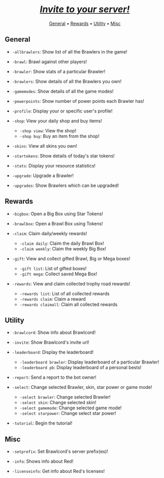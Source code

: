 <h1 align="center"><i><a href="https://discordapp.com/oauth2/authorize?client_id=644118957917208576&scope=bot&permissions=321600&scope=bot">Invite to your server! </a></i></h1>

<p align="center">
  <a href="#general">General</a>
  •
  <a href="#rewards">Rewards</a>
  •
  <a href="#utility">Utility</a>
  •
  <a href="#misc">Misc</a>
</p>

## General

- `-allbrawlers`: Show list of all the Brawlers in the game!

- `-brawl`: Brawl against other players!

- `-brawler`: Show stats of a particular Brawler!

- `-brawlers`: Show details of all the Brawlers you own!

- `-gamemodes`: Show details of all the game modes!

- `-powerpoints`: Show number of power points each Brawler has!

- `-profile`: Display your or specific user's profile!

- `-shop`: View your daily shop and buy items!
  - `-shop view`: View the shop!
  - `-shop buy`: Buy an item from the shop!

- `-skins`: View all skins you own!

- `-startokens`: Show details of today's star tokens!

- `-stats`: Display your resource statistics!

- `-upgrade`: Upgrade a Brawler!

- `-upgrades`: Show Brawlers which can be upgraded!

## Rewards

- `-bigbox`: Open a Big Box using Star Tokens!

- `-brawlbox`: Open a Brawl Box using Tokens!

- `-claim`: Claim daily/weekly rewards!
  - `-claim daily`: Claim the daily Brawl Box!
  - `-claim weekly`: Claim the weekly Big Box!

- `-gift`: View and collect gifted Brawl, Big or Mega boxes!
  - `-gift list`: List of gifted boxes!
  - `-gift mega`: Collect saved Mega Box!

- `-rewards`: View and claim collected trophy road rewards!
  - `-rewards list`: List of all collected rewards
  - `-rewards claim`: Claim a reward
  - `-rewards claimall`: Claim all collected rewards

## Utility

- `-brawlcord`: Show info about Brawlcord!

- `-invite`: Show Brawlcord's invite url!

- `-leaderboard`: Display the leaderboard!
  - `-leaderboard brawler`: Display leaderboard of a particular Brawler!
  - `-leaderboard pb`: Display leaderboard of a personal bests!

- `-report`: Send a report to the bot owner!

- `-select`: Change selected Brawler, skin, star power or game mode!
  - `-select brawler`: Change selected Brawler!
  - `-select skin`: Change selected skin!
  - `-select gamemode`: Change selected game mode!
  - `-select starpower`: Change select star power!

- `-tutorial`: Begin the tutorial!

## Misc

- `-setprefix`: Set Brawlcord's server prefix(es)!

- `-info`: Shows info about Red!

- `-licenseinfo`: Get info about Red's licenses!
